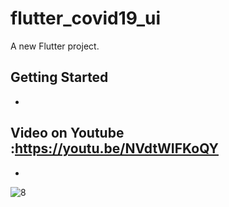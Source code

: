 # flutter_covid19_ui

A new Flutter project.

## Getting Started


-
Video on Youtube :https://youtu.be/NVdtWIFKoQY
-
-
![8](https://user-images.githubusercontent.com/78899995/160635893-9cfe14ea-d3bf-4d5e-858b-db3eee323939.jpg)

